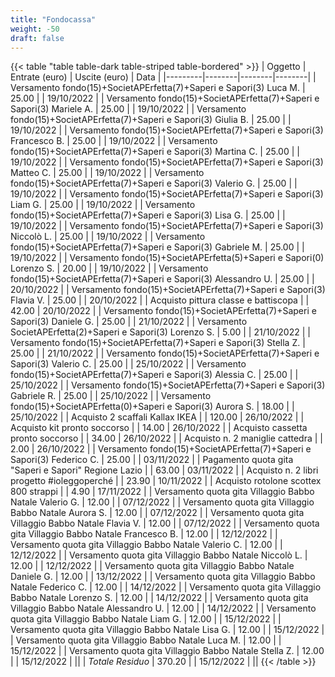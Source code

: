 ```yaml
---
title: "Fondocassa"
weight: -50
draft: false
---
```


{{< table "table table-dark table-striped table-bordered" >}}
| Oggetto | Entrate (euro) | Uscite (euro) | Data |
|---------|--------|--------|--------|
| Versamento fondo(15)+SocietAPErfetta(7)+Saperi e Sapori(3)  Luca M. | 25.00 | | 19/10/2022 | 
| Versamento fondo(15)+SocietAPErfetta(7)+Saperi e Sapori(3)  Mariele A. | 25.00 | | 19/10/2022 | 
| Versamento fondo(15)+SocietAPErfetta(7)+Saperi e Sapori(3)  Giulia B. | 25.00 | | 19/10/2022 | 
| Versamento fondo(15)+SocietAPErfetta(7)+Saperi e Sapori(3)  Francesco B. | 25.00 | | 19/10/2022 | 
| Versamento fondo(15)+SocietAPErfetta(7)+Saperi e Sapori(3)  Martina C. | 25.00 | | 19/10/2022 | 
| Versamento fondo(15)+SocietAPErfetta(7)+Saperi e Sapori(3)  Matteo C. | 25.00 | | 19/10/2022 | 
| Versamento fondo(15)+SocietAPErfetta(7)+Saperi e Sapori(3)  Valerio G. | 25.00 | | 19/10/2022 | 
| Versamento fondo(15)+SocietAPErfetta(7)+Saperi e Sapori(3)  Liam G. | 25.00 | | 19/10/2022 | 
| Versamento fondo(15)+SocietAPErfetta(7)+Saperi e Sapori(3)  Lisa G. | 25.00 | | 19/10/2022 | 
| Versamento fondo(15)+SocietAPErfetta(7)+Saperi e Sapori(3)  Niccolò L. | 25.00 | | 19/10/2022 | 
| Versamento fondo(15)+SocietAPErfetta(7)+Saperi e Sapori(3)  Gabriele M. | 25.00 | | 19/10/2022 | 
| Versamento fondo(15)+SocietAPErfetta(5)+Saperi e Sapori(0)  Lorenzo S. | 20.00 | | 19/10/2022 | 
| Versamento fondo(15)+SocietAPErfetta(7)+Saperi e Sapori(3)  Alessandro U. | 25.00 | | 20/10/2022 | 
| Versamento fondo(15)+SocietAPErfetta(7)+Saperi e Sapori(3)  Flavia V. | 25.00 | | 20/10/2022 | 
| Acquisto pittura classe e battiscopa |  | 42.00 | 20/10/2022 |
| Versamento fondo(15)+SocietAPErfetta(7)+Saperi e Sapori(3)  Daniele G. | 25.00 | | 21/10/2022 | 
| Versamento SocietAPErfetta(2)+Saperi e Sapori(3)  Lorenzo S. | 5.00 | | 21/10/2022 | 
| Versamento fondo(15)+SocietAPErfetta(7)+Saperi e Sapori(3)  Stella Z. | 25.00 | | 21/10/2022 | 
| Versamento fondo(15)+SocietAPErfetta(7)+Saperi e Sapori(3)  Valerio C. | 25.00 | | 25/10/2022 | 
| Versamento fondo(15)+SocietAPErfetta(7)+Saperi e Sapori(3)  Alessia C. | 25.00 | | 25/10/2022 | 
| Versamento fondo(15)+SocietAPErfetta(7)+Saperi e Sapori(3)  Gabriele R. | 25.00 | | 25/10/2022 | 
| Versamento fondo(15)+SocietAPErfetta(0)+Saperi e Sapori(3)  Aurora S. | 18.00 | | 25/10/2022 | 
| Acquisto 2 scaffali Kallax IKEA |  | 120.00 | 26/10/2022 |
| Acquisto kit pronto soccorso |  | 14.00 | 26/10/2022 |
| Acquisto cassetta pronto soccorso |  | 34.00 | 26/10/2022 |
| Acquisto n. 2 maniglie cattedra |  | 2.00 | 26/10/2022 |
| Versamento fondo(15)+SocietAPErfetta(7)+Saperi e Sapori(3)  Federico C. | 25.00 | | 03/11/2022 | 
| Pagamento quota gita "Saperi e Sapori" Regione Lazio |  | 63.00 | 03/11/2022 |
| Acquisto n. 2 libri progetto #ioleggoperché |  | 23.90 | 10/11/2022 |
| Acquisto rotolone scottex 800 strappi |  | 4.90 | 17/11/2022 |
| Versamento quota gita Villaggio Babbo Natale  Valerio G. | 12.00 | | 07/12/2022 | 
| Versamento quota gita Villaggio Babbo Natale  Aurora S. | 12.00 | | 07/12/2022 | 
| Versamento quota gita Villaggio Babbo Natale  Flavia V. | 12.00 | | 07/12/2022 | 
| Versamento quota gita Villaggio Babbo Natale  Francesco B. | 12.00 | | 12/12/2022 | 
| Versamento quota gita Villaggio Babbo Natale  Valerio C. | 12.00 | | 12/12/2022 | 
| Versamento quota gita Villaggio Babbo Natale  Niccolò L. | 12.00 | | 12/12/2022 | 
| Versamento quota gita Villaggio Babbo Natale  Daniele G. | 12.00 | | 13/12/2022 | 
| Versamento quota gita Villaggio Babbo Natale  Federico C. | 12.00 | | 14/12/2022 | 
| Versamento quota gita Villaggio Babbo Natale  Lorenzo S. | 12.00 | | 14/12/2022 | 
| Versamento quota gita Villaggio Babbo Natale  Alessandro U. | 12.00 | | 14/12/2022 | 
| Versamento quota gita Villaggio Babbo Natale  Liam G. | 12.00 | | 15/12/2022 | 
| Versamento quota gita Villaggio Babbo Natale  Lisa G. | 12.00 | | 15/12/2022 | 
| Versamento quota gita Villaggio Babbo Natale  Luca M. | 12.00 | | 15/12/2022 | 
| Versamento quota gita Villaggio Babbo Natale  Stella Z. | 12.00 | | 15/12/2022 | 
||
| *Totale Residuo* | 370.20 | | 15/12/2022 |
||
{{< /table >}}

